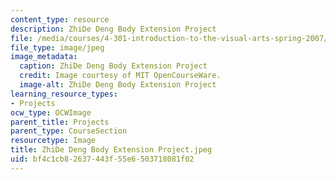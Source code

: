 ```yaml
---
content_type: resource
description: ZhiDe Deng Body Extension Project
file: /media/courses/4-301-introduction-to-the-visual-arts-spring-2007/bf4c1cb82637443f55e6503718081f02_ZhiDeDengBodyExtensionProject.jpeg
file_type: image/jpeg
image_metadata:
  caption: ZhiDe Deng Body Extension Project
  credit: Image courtesy of MIT OpenCourseWare.
  image-alt: ZhiDe Deng Body Extension Project
learning_resource_types:
- Projects
ocw_type: OCWImage
parent_title: Projects
parent_type: CourseSection
resourcetype: Image
title: ZhiDe Deng Body Extension Project.jpeg
uid: bf4c1cb8-2637-443f-55e6-503718081f02
---
```


